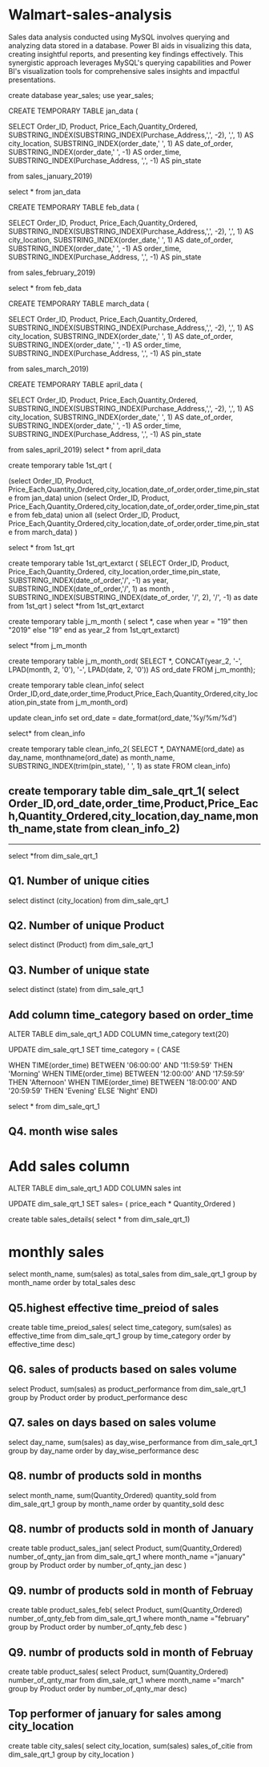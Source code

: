 # Walmart-sales-analysis
 
Sales data analysis conducted using MySQL involves querying and analyzing data stored in a database. Power BI aids in visualizing this data, creating insightful reports, and presenting key findings effectively. This synergistic approach leverages MySQL's querying capabilities and Power BI's visualization tools for comprehensive sales insights and impactful presentations.

create database year_sales;
use year_sales;

CREATE TEMPORARY TABLE jan_data (

SELECT Order_ID, Product, Price_Each,Quantity_Ordered, 
SUBSTRING_INDEX(SUBSTRING_INDEX(Purchase_Address,',', -2), ',', 1)  AS city_location,
SUBSTRING_INDEX(order_date,' ', 1)  AS date_of_order,
SUBSTRING_INDEX(order_date,' ', -1)  AS order_time,
SUBSTRING_INDEX(Purchase_Address, ',', -1)  AS pin_state

from sales_january_2019)

select * from jan_data


CREATE TEMPORARY TABLE feb_data (

SELECT Order_ID, Product, Price_Each,Quantity_Ordered, 
SUBSTRING_INDEX(SUBSTRING_INDEX(Purchase_Address,',', -2), ',', 1)  AS city_location,
SUBSTRING_INDEX(order_date,' ', 1)  AS date_of_order,
SUBSTRING_INDEX(order_date,' ', -1)  AS order_time,
SUBSTRING_INDEX(Purchase_Address, ',', -1)  AS pin_state

from sales_february_2019)

select * from feb_data

CREATE TEMPORARY TABLE march_data (

SELECT Order_ID, Product, Price_Each,Quantity_Ordered, 
SUBSTRING_INDEX(SUBSTRING_INDEX(Purchase_Address,',', -2), ',', 1)  AS city_location,
SUBSTRING_INDEX(order_date,' ', 1)  AS date_of_order,
SUBSTRING_INDEX(order_date,' ', -1)  AS order_time,
SUBSTRING_INDEX(Purchase_Address, ',', -1)  AS pin_state

from sales_march_2019)

CREATE TEMPORARY TABLE april_data (

SELECT Order_ID, Product, Price_Each,Quantity_Ordered, 
SUBSTRING_INDEX(SUBSTRING_INDEX(Purchase_Address,',', -2), ',', 1)  AS city_location,
SUBSTRING_INDEX(order_date,' ', 1)  AS date_of_order,
SUBSTRING_INDEX(order_date,' ', -1)  AS order_time,
SUBSTRING_INDEX(Purchase_Address, ',', -1)  AS pin_state

from sales_april_2019)
select * from april_data

create temporary table 1st_qrt (

(select Order_ID, Product, Price_Each,Quantity_Ordered,city_location,date_of_order,order_time,pin_state from jan_data)
union 
(select Order_ID, Product, Price_Each,Quantity_Ordered,city_location,date_of_order,order_time,pin_state from feb_data)
union all
(select Order_ID, Product, Price_Each,Quantity_Ordered,city_location,date_of_order,order_time,pin_state from march_data)
)

select * from 1st_qrt


create temporary table 1st_qrt_extarct (
SELECT Order_ID, Product, Price_Each,Quantity_Ordered, city_location,order_time,pin_state,
SUBSTRING_INDEX(date_of_order,'/', -1)  as year, 
SUBSTRING_INDEX(date_of_order,'/', 1)  as month ,
SUBSTRING_INDEX(SUBSTRING_INDEX(date_of_order, '/', 2), '/', -1) as date
from 1st_qrt
)
 select *from 1st_qrt_extarct

create temporary table j_m_month (
select *, case when year = "19" then "2019" else "19" end as year_2
from 1st_qrt_extarct)

select *from j_m_month

create temporary table j_m_month_ord(
SELECT *,
CONCAT(year_2, '-', LPAD(month, 2, '0'), '-', LPAD(date, 2, '0')) AS ord_date
FROM j_m_month);

create temporary table clean_info(
select Order_ID,ord_date,order_time,Product,Price_Each,Quantity_Ordered,city_location,pin_state
from j_m_month_ord)


update clean_info 
set ord_date = date_format(ord_date,'%y/%m/%d')
    
select* from clean_info

create temporary table clean_info_2(
SELECT *, 
DAYNAME(ord_date) as day_name,
monthname(ord_date) as month_name,
SUBSTRING_INDEX(trim(pin_state), ' ', 1)  as state
FROM clean_info)

create temporary table dim_sale_qrt_1(
select Order_ID,ord_date,order_time,Product,Price_Each,Quantity_Ordered,city_location,day_name,month_name,state
from clean_info_2)
----------------------------------------------------------------------------------------------------------------
----------------------------------------------------------------------------------------------------------------
select *from dim_sale_qrt_1

## Q1. Number of unique cities 
select distinct (city_location) from dim_sale_qrt_1

## Q2. Number of unique Product 
select distinct (Product) from  dim_sale_qrt_1

## Q3. Number of unique state 
select distinct (state) from dim_sale_qrt_1

## Add column time_category based on order_time

ALTER TABLE dim_sale_qrt_1 ADD COLUMN time_category text(20)

UPDATE dim_sale_qrt_1
SET time_category = (
CASE

WHEN TIME(order_time) BETWEEN '06:00:00' AND '11:59:59' THEN 'Morning'
WHEN TIME(order_time) BETWEEN '12:00:00' AND '17:59:59' THEN 'Afternoon'
WHEN TIME(order_time) BETWEEN '18:00:00' AND '20:59:59' THEN 'Evening'
ELSE 'Night'
END)

select * from dim_sale_qrt_1

## Q4. month wise sales 
 # Add sales column 
 
ALTER TABLE dim_sale_qrt_1 ADD COLUMN sales int

UPDATE dim_sale_qrt_1
SET  sales= (
price_each * Quantity_Ordered )

create table sales_details(
select * from dim_sale_qrt_1)

# monthly sales 

select month_name, sum(sales) as total_sales from dim_sale_qrt_1
group by month_name
order by total_sales desc

## Q5.highest effective time_preiod of sales 

create table time_preiod_sales(
select time_category, sum(sales) as effective_time from dim_sale_qrt_1
group by time_category
order by effective_time desc)

## Q6. sales of products based on sales volume
select Product, sum(sales) as product_performance from dim_sale_qrt_1
group by Product
order by product_performance desc

## Q7. sales on days  based on sales volume
select day_name, sum(sales) as day_wise_performance from dim_sale_qrt_1
group by day_name
order by day_wise_performance desc

## Q8. numbr of products sold in months 
select month_name, sum(Quantity_Ordered) quantity_sold from dim_sale_qrt_1
group by month_name
order by quantity_sold desc

## Q8. numbr of products sold in month of January
create table product_sales_jan(
select Product, sum(Quantity_Ordered) number_of_qnty_jan from dim_sale_qrt_1
where month_name ="january"
group by Product 
order by number_of_qnty_jan desc ) 

## Q9. numbr of products sold in month of Februay
create table product_sales_feb(
select Product, sum(Quantity_Ordered) number_of_qnty_feb from dim_sale_qrt_1
where month_name ="february"
group by Product 
order by number_of_qnty_feb desc  )

## Q9. numbr of products sold in month of Februay
create table product_sales(
select Product, sum(Quantity_Ordered) number_of_qnty_mar from dim_sale_qrt_1
where month_name ="march"
group by Product 
order by number_of_qnty_mar desc)


## Top performer of january for sales among city_location 

create table city_sales(
select city_location, sum(sales) sales_of_citie from dim_sale_qrt_1
group by city_location
)




